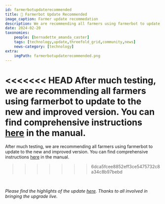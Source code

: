 ```yaml
---
id: farmerbotupdaterecommended
title: 🔄 Farmerbot Update Recommended
image_caption: Farmer update recommedation
description: We are recommending all farmers using farmerbot to update to the new and improved version
date: 2024-02-20
taxonomies:
    people: [bernadette_amanda_caster]
    tags: [technology,update,threefold_grid,community,news]
    news-category: [technology]
extra:
    imgPath: farmerbotupdaterecommended.png
---
```


<<<<<<< HEAD
After much testing, we are recommending all farmers using farmerbot to update to the new and improved version. You can find comprehensive instructions [here](https://www.manual.grid.tf/farmers/farmerbot/farmerbot_intro.html) in the manual.
=======
After much testing, we are recommending all farmers using farmerbot to update to the new and improved version. You can find comprehensive instructions [here](https://www.manual.grid.tf/documentation/farmers/farmerbot/farmerbot_intro.html) in the manual.
>>>>>>> 6dca5fcee8852eff3ce5475732c8a34c8b97bebd

<br/>

*Please find the highlights of the update [here](https://forum.threefold.io/t/update-on-new-farmerbot/4203). Thanks to all involved in bringing the upgrade live.*


